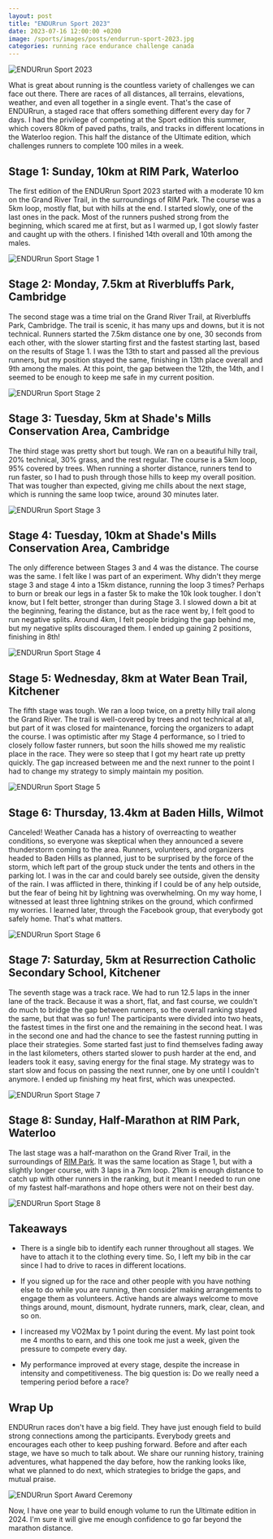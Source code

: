 ```yaml
---
layout: post
title: "ENDURrun Sport 2023"
date: 2023-07-16 12:00:00 +0200
image: /sports/images/posts/endurrun-sport-2023.jpg
categories: running race endurance challenge canada
---
```


![ENDURrun Sport 2023](/sports/images/posts/endurrun-sport-2023.jpg)

What is great about running is the countless variety of challenges we can face out there. There are races of all distances, all terrains, elevations, weather, and even all together in a single event. That's the case of ENDURrun, a staged race that offers something different every day for 7 days. I had the privilege of competing at the Sport edition this summer, which covers 80km of paved paths, trails, and tracks in different locations in the Waterloo region. This half the distance of the Ultimate edition, which challenges runners to complete 100 miles in a week.

<!-- more -->

## Stage 1: Sunday, 10km at RIM Park, Waterloo

The first edition of the ENDURrun Sport 2023 started with a moderate 10 km on the Grand River Trail, in the surroundings of RIM Park. The course was a 5km loop, mostly flat, but with hills at the end. I started slowly, one of the last ones in the pack. Most of the runners pushed strong from the beginning, which scared me at first, but as I warmed up, I got slowly faster and caught up with the others. I finished 14th overall and 10th among the males.

![ENDURrun Sport Stage 1](/sports/images/posts/endurrun-sport-stage1-2023.jpg)

## Stage 2: Monday, 7.5km at Riverbluffs Park, Cambridge

The second stage was a time trial on the Grand River Trail, at Riverbluffs Park, Cambridge. The trail is scenic, it has many ups and downs, but it is not technical. Runners started the 7.5km distance one by one, 30 seconds from each other, with the slower starting first and the fastest starting last, based on the results of Stage 1. I was the 13th to start and passed all the previous runners, but my position stayed the same, finishing in 13th place overall and 9th among the males. At this point, the gap between the 12th, the 14th, and I seemed to be enough to keep me safe in my current position.

![ENDURrun Sport Stage 2](/sports/images/posts/endurrun-sport-stage2-2023.jpg)

## Stage 3: Tuesday, 5km at Shade's Mills Conservation Area, Cambridge

The third stage was pretty short but tough. We ran on a beautiful hilly trail, 20% technical, 30% grass, and the rest regular. The course is a 5km loop, 95% covered by trees. When running a shorter distance, runners tend to run faster, so I had to push through those hills to keep my overall position. That was tougher than expected, giving me chills about the next stage, which is running the same loop twice, around 30 minutes later.

![ENDURrun Sport Stage 3](/sports/images/posts/endurrun-sport-stage3-2023.jpg)

## Stage 4: Tuesday, 10km at Shade's Mills Conservation Area, Cambridge

The only difference between Stages 3 and 4 was the distance. The course was the same. I felt like I was part of an experiment. Why didn't they merge stage 3 and stage 4 into a 15km distance, running the loop 3 times? Perhaps to burn or break our legs in a faster 5k to make the 10k look tougher. I don't know, but I felt better, stronger than during Stage 3. I slowed down a bit at the beginning, fearing the distance, but as the race went by, I felt good to run negative splits. Around 4km, I felt people bridging the gap behind me, but my negative splits discouraged them. I ended up gaining 2 positions, finishing in 8th!

![ENDURrun Sport Stage 4](/sports/images/posts/endurrun-sport-stage4-2023.jpg)

## Stage 5: Wednesday, 8km at Water Bean Trail, Kitchener

The fifth stage was tough. We ran a loop twice, on a pretty hilly trail along the Grand River. The trail is well-covered by trees and not technical at all, but part of it was closed for maintenance, forcing the organizers to adapt the course. I was optimistic after my Stage 4 performance, so I tried to closely follow faster runners, but soon the hills showed me my realistic place in the race. They were so steep that I got my heart rate up pretty quickly. The gap increased between me and the next runner to the point I had to change my strategy to simply maintain my position.

![ENDURrun Sport Stage 5](/sports/images/posts/endurrun-sport-stage5-2023.jpg)

## Stage 6: Thursday, 13.4km at Baden Hills, Wilmot

Canceled! Weather Canada has a history of overreacting to weather conditions, so everyone was skeptical when they announced a severe thunderstorm coming to the area. Runners, volunteers, and organizers headed to Baden Hills as planned, just to be surprised by the force of the storm, which left part of the group stuck under the tents and others in the parking lot. I was in the car and could barely see outside, given the density of the rain. I was afflicted in there, thinking if I could be of any help outside, but the fear of being hit by lightning was overwhelming. On my way home, I witnessed at least three lightning strikes on the ground, which confirmed my worries. I learned later, through the Facebook group, that everybody got safely home. That's what matters.

![ENDURrun Sport Stage 6](/sports/images/posts/endurrun-sport-stage6-2023.jpg)

## Stage 7: Saturday, 5km at Resurrection Catholic Secondary School, Kitchener

The seventh stage was a track race. We had to run 12.5 laps in the inner lane of the track. Because it was a short, flat, and fast course, we couldn't do much to bridge the gap between runners, so the overall ranking stayed the same, but that was so fun! The participants were divided into two heats, the fastest times in the first one and the remaining in the second heat. I was in the second one and had the chance to see the fastest running putting in place their strategies. Some started fast just to find themselves fading away in the last kilometers, others started slower to push harder at the end, and leaders took it easy, saving energy for the final stage. My strategy was to start slow and focus on passing the next runner, one by one until I couldn't anymore. I ended up finishing my heat first, which was unexpected.

![ENDURrun Sport Stage 7](/sports/images/posts/endurrun-sport-stage7-2023.jpg)

## Stage 8: Sunday, Half-Marathon at RIM Park, Waterloo

The last stage was a half-marathon on the Grand River Trail, in the surroundings of [RIM Park](https://www.waterloo.ca/en/things-to-do/rim-park.aspx). It was the same location as Stage 1, but with a slightly longer course, with 3 laps in a 7km loop. 21km is enough distance to catch up with other runners in the ranking, but it meant I needed to run one of my fastest half-marathons and hope others were not on their best day.

![ENDURrun Sport Stage 8](/sports/images/posts/endurrun-sport-stage8-2023.jpg)

## Takeaways

 - There is a single bib to identify each runner throughout all stages. We have to attach it to the clothing every time. So, I left my bib in the car since I had to drive to races in different locations.

 - If you signed up for the race and other people with you have nothing else to do while you are running, then consider making arrangements to engage them as volunteers. Active hands are always welcome to move things around, mount, dismount, hydrate runners, mark, clear, clean, and so on.

 - I increased my VO2Max by 1 point during the event. My last point took me 4 months to earn, and this one took me just a week, given the pressure to compete every day.

 - My performance improved at every stage, despite the increase in intensity and competitiveness. The big question is: Do we really need a tempering period before a race?

## Wrap Up

ENDURrun races don't have a big field. They have just enough field to build strong connections among the participants. Everybody greets and encourages each other to keep pushing forward. Before and after each stage, we have so much to talk about. We share our running history, training adventures, what happened the day before, how the ranking looks like, what we planned to do next, which strategies to bridge the gaps, and mutual praise.

![ENDURrun Sport Award Ceremony](/sports/images/posts/endurrun-sport-award-2023.jpg)

Now, I have one year to build enough volume to run the Ultimate edition in 2024. I'm sure it will give me enough confidence to go far beyond the marathon distance.